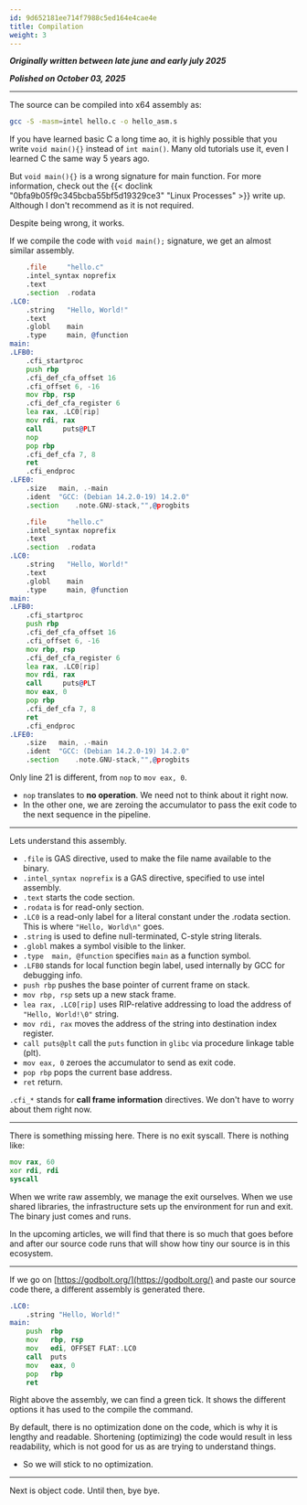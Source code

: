 ```yaml
---
id: 9d652181ee714f7988c5ed164e4cae4e
title: Compilation
weight: 3
---
```


***Originally written between late june and early july 2025***

***Polished on October 03, 2025***

---

The source can be compiled into x64 assembly as:
```bash
gcc -S -masm=intel hello.c -o hello_asm.s
```

If you have learned basic C a long time ao, it is highly possible that you write `void main(){}` instead of `int main()`. Many old tutorials use it, even I learned C the same way 5 years ago.

But `void main(){}` is a wrong signature for main function. For more information, check out the {{< doclink "0bfa9b05f9c345bcba55bf5d19329ce3" "Linux Processes" >}} write up. Although I don't recommend as it is not required.

Despite being wrong, it works.

If we compile the code with `void main();` signature, we get an almost similar assembly.

```asm {filename="void.asm"}
    .file     "hello.c"
    .intel_syntax noprefix
    .text
    .section  .rodata
.LC0:
    .string   "Hello, World!"
    .text
    .globl    main
    .type     main, @function
main:
.LFB0:
    .cfi_startproc
    push rbp
    .cfi_def_cfa_offset 16
    .cfi_offset 6, -16
    mov	rbp, rsp
    .cfi_def_cfa_register 6
    lea	rax, .LC0[rip]
    mov	rdi, rax
    call     puts@PLT
    nop
    pop	rbp
    .cfi_def_cfa 7, 8
    ret
    .cfi_endproc
.LFE0:
    .size	main, .-main
    .ident	"GCC: (Debian 14.2.0-19) 14.2.0"
    .section	.note.GNU-stack,"",@progbits
```

```asm {filename="int.asm"}
    .file     "hello.c"
    .intel_syntax noprefix
    .text
    .section  .rodata
.LC0:
    .string   "Hello, World!"
    .text
    .globl    main
    .type     main, @function
main:
.LFB0:
    .cfi_startproc
    push rbp
    .cfi_def_cfa_offset 16
    .cfi_offset 6, -16
    mov	rbp, rsp
    .cfi_def_cfa_register 6
    lea	rax, .LC0[rip]
    mov	rdi, rax
    call     puts@PLT
    mov eax, 0
    pop	rbp
    .cfi_def_cfa 7, 8
    ret
    .cfi_endproc
.LFE0:
    .size	main, .-main
    .ident	"GCC: (Debian 14.2.0-19) 14.2.0"
    .section	.note.GNU-stack,"",@progbits
```

Only line 21 is different, from `nop` to `mov eax, 0`.

* `nop` translates to **no operation**. We need not to think about it right now.
* In the other one, we are zeroing the accumulator to pass the exit code to the next sequence in the pipeline.

***

Lets understand this assembly.

* `.file` is GAS directive, used to make the file name available to the binary.
* `.intel_syntax noprefix` is a GAS directive, specified to use intel assembly.
* `.text` starts the code section.
* `.rodata` is for read-only section.
* `.LC0` is a read-only label for a literal constant under the .rodata section. This is where `"Hello, World\n"` goes.
* `.string` is used to define null-terminated, C-style string literals.
* `.globl` makes a symbol visible to the linker.
* `.type  main, @function` specifies `main` as a function symbol.
* `.LFB0` stands for local function begin label, used internally by GCC for debugging info.
* `push rbp` pushes the base pointer of current frame on stack.
* `mov rbp, rsp` sets up a new stack frame.
* `lea rax, .LC0[rip]` uses RIP-relative addressing to load the address of `"Hello, World!\0"` string.
* `mov rdi, rax` moves the address of the string into destination index register.
* `call puts@plt` call the `puts` function in `glibc` via procedure linkage table (plt).
* `mov eax, 0` zeroes the accumulator to send as exit code.
* `pop rbp` pops the current base address.
* `ret` return.

`.cfi_*` stands for **call frame information** directives. We don't have to worry about them right now.

***

There is something missing here. There is no exit syscall. There is nothing like:
```asm
mov rax, 60
xor rdi, rdi
syscall
```

When we write raw assembly, we manage the exit ourselves. When we use shared libraries, the infrastructure sets up the environment for run and exit. The binary just comes and runs.

In the upcoming articles, we will find that there is so much that goes before and after our source code runs that will show how tiny our source is in this ecosystem.

***

If we go on [https://godbolt.org/](https://godbolt.org/) and paste our source code there, a different assembly is generated there.
```asm {filename="godbolt.asm"}
.LC0:
    .string "Hello, World!"
main:
    push  rbp
    mov   rbp, rsp
    mov   edi, OFFSET FLAT:.LC0
    call  puts
    mov   eax, 0
    pop   rbp
    ret
```

Right above the assembly, we can find a green tick. It shows the different options it has used to the compile the command.

By default, there is no optimization done on the code, which is why it is lengthy and readable. Shortening (optimizing) the code would result in less readability, which is not good for us as are trying to understand things.
  - So we will stick to no optimization.

***

Next is object code. Until then, bye bye.